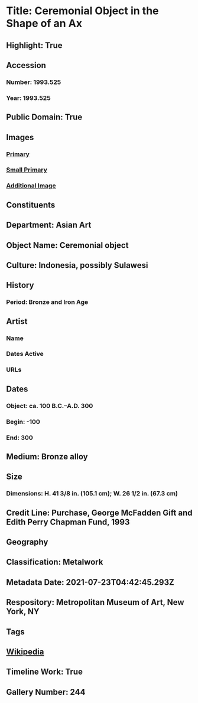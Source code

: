 # Title: Ceremonial Object in the Shape of an Ax
## Highlight: True
## Accession
### Number: 1993.525
### Year: 1993.525
## Public Domain: True
## Images
### [Primary](https://images.metmuseum.org/CRDImages/as/original/DP221496.jpg)
### [Small Primary](https://images.metmuseum.org/CRDImages/as/web-large/DP221496.jpg)
### [Additional Image](https://images.metmuseum.org/CRDImages/as/original/DP221498.jpg)
## Constituents
## Department: Asian Art
## Object Name: Ceremonial object
## Culture: Indonesia, possibly Sulawesi
## History
### Period: Bronze and Iron Age
## Artist
### Name
### Dates Active
### URLs
## Dates
### Object: ca. 100 B.C.–A.D. 300
### Begin: -100
### End: 300
## Medium: Bronze alloy
## Size
### Dimensions: H. 41 3/8 in. (105.1 cm); W. 26 1/2 in. (67.3 cm)
## Credit Line: Purchase, George McFadden Gift and Edith Perry Chapman Fund, 1993
## Geography
## Classification: Metalwork
## Metadata Date: 2021-07-23T04:42:45.293Z
## Respository: Metropolitan Museum of Art, New York, NY
## Tags
## [Wikipedia](https://www.wikidata.org/wiki/Q29383245)
## Timeline Work: True
## Gallery Number: 244